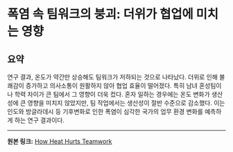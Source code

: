 # 폭염 속 팀워크의 붕괴: 더위가 협업에 미치는 영향

## 요약
연구 결과, 온도가 약간만 상승해도 팀워크가 저하되는 것으로 나타났다.  더위로 인해 불쾌감이 증가하고 의사소통이 원활하지 않아 협업 효율이 떨어졌다. 특히 남녀 혼성팀이나 학력 차이가 큰 팀에서 그 영향이 더욱 컸다.  혼자 일하는 경우에는 온도 변화가 생산성에 큰 영향을 미치지 않았지만, 팀 작업에서는 생산성이 절반 수준으로 감소했다. 이는 인도와 방글라데시 등 기후변화로 인한 폭염이 심각한 국가의 업무 환경 변화를 예측하게 하는 연구 결과이다.

---

**원본 링크:** [How Heat Hurts Teamwork](https://nautil.us/how-heat-hurts-teamwork-1224543/)
